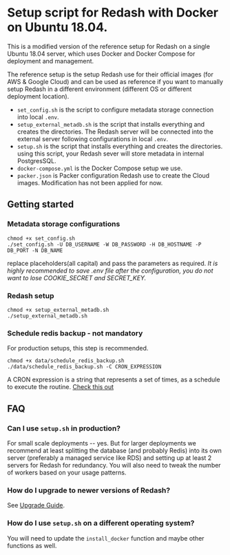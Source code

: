 # Setup script for Redash with Docker on Ubuntu 18.04.

This is a modified version of the reference setup for Redash on a single Ubuntu 18.04 server, which uses Docker and Docker Compose for deployment and management.

The reference setup is the setup Redash use for their official images (for AWS & Google Cloud) and can be used as reference if you want to manually setup Redash in a different environment (different OS or different deployment location).

* `set_config.sh` is the script to configure metadata storage connection into local `.env`.
* `setup_external_metadb.sh` is the script that installs everything and creates the directories. The Redash server will be connected into the external server following configurations in local `.env`.
* `setup.sh` is the script that installs everything and creates the directories. using this script, your Redash sever will store metadata in internal PostgresSQL.
* `docker-compose.yml` is the Docker Compose setup we use.
* `packer.json` is Packer configuration Redash use to create the Cloud images. Modification has not been applied for now.

## Getting started

### Metadata storage configurations

```
chmod +x set_config.sh
./set_config.sh -U DB_USERNAME -W DB_PASSWORD -H DB_HOSTNAME -P DB_PORT -N DB_NAME
```

replace placeholders(all capital) and pass the parameters as required. *It is highly recommended to save .env file after the configuration, you do not want to lose COOKIE_SECRET and SECRET_KEY.*

### Redash setup

```
chmod +x setup_external_metadb.sh
./setup_external_metadb.sh
```

### Schedule redis backup - not mandatory
For production setups, this step is recommended.

```
chmod +x data/schedule_redis_backup.sh
./data/schedule_redis_backup.sh -C CRON_EXPRESSION
```

A CRON expression is a string that represents a set of times, as a schedule to execute the routine.
[Check this out](https://en.wikipedia.org/wiki/Cron#CRON_expression)

## FAQ

### Can I use `setup.sh` in production?

For small scale deployments -- yes. But for larger deployments we recommend at least splitting the database (and probably Redis) into its own server (preferably a managed service like RDS) and setting up at least 2 servers for Redash for redundancy. You will also need to tweak the number of workers based on your usage patterns.

### How do I upgrade to newer versions of Redash?

See [Upgrade Guide](https://redash.io/help/open-source/admin-guide/how-to-upgrade).

### How do I use `setup.sh` on a different operating system?

You will need to update the `install_docker` function and maybe other functions as well.
